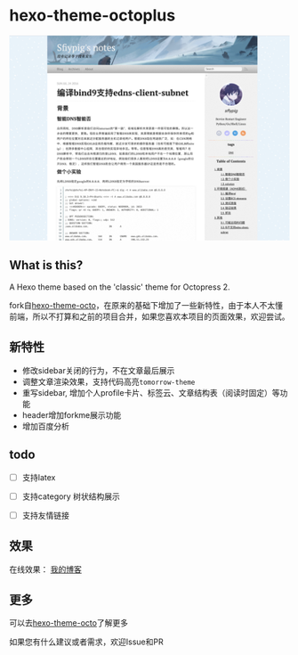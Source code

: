 # hexo-theme-octoplus

![Screenshot](/screen_cut.png)

## What is this?

A Hexo theme based on the 'classic' theme for Octopress 2.


fork自[hexo-theme-octo](https://github.com/jbreckmckye/hexo-theme-octo)，在原来的基础下增加了一些新特性，由于本人不太懂前端，所以不打算和之前的项目合并，如果您喜欢本项目的页面效果，欢迎尝试。


## 新特性
 - 修改sidebar关闭的行为，不在文章最后展示
 - 调整文章渲染效果，支持代码高亮`tomorrow-theme`
 - 重写sidebar, 增加个人profile卡片、标签云、文章结构表（阅读时固定）等功能
 - header增加forkme展示功能
 - 增加百度分析

## todo
- [ ] 支持latex
- [ ] 支持category 树状结构展示
- [ ] 支持友情链接


## 效果
在线效果： [我的博客](http://www.zhxfei.com)


## 更多
可以去[hexo-theme-octo](https://github.com/jbreckmckye/hexo-theme-octo)了解更多

如果您有什么建议或者需求，欢迎Issue和PR

